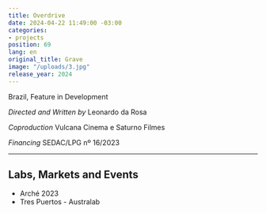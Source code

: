 ```yaml
---
title: Overdrive
date: 2024-04-22 11:49:00 -03:00
categories:
- projects
position: 69
lang: en
original_title: Grave
image: "/uploads/3.jpg"
release_year: 2024
---
```


Brazil, Feature in Development

_Directed and Written by_ 
Leonardo da Rosa

_Coproduction_
Vulcana Cinema e Saturno Filmes

_Financing_
SEDAC/LPG nº 16/2023

---

## Labs, Markets and Events

* Arché 2023
* Tres Puertos - Australab